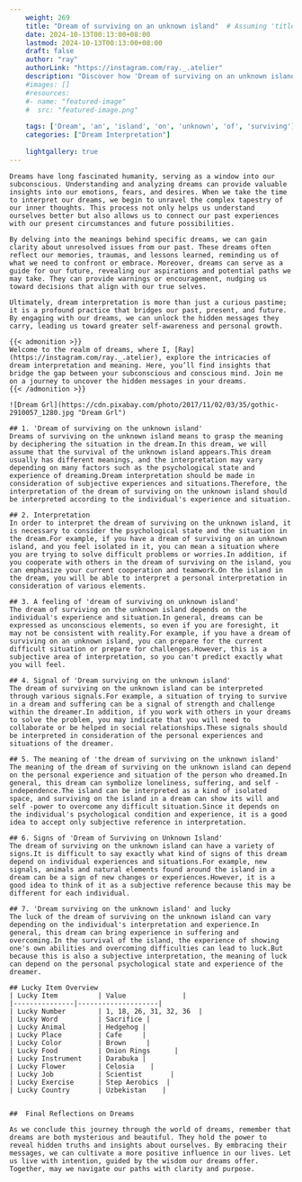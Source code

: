 ```yaml
---
    weight: 269
    title: "Dream of surviving on an unknown island"  # Assuming 'title' column exists
    date: 2024-10-13T00:13:00+08:00
    lastmod: 2024-10-13T00:13:00+08:00
    draft: false
    author: "ray"
    authorLink: "https://instagram.com/ray._.atelier"
    description: "Discover how 'Dream of surviving on an unknown island' can interpret your future and uncover its significant meanings in your life."
    #images: []
    #resources:
    #- name: "featured-image"
    #  src: "featured-image.png"
    
    tags: ['Dream', 'an', 'island', 'on', 'unknown', 'of', 'surviving']
    categories: ["Dream Interpretation"]
    
    lightgallery: true
---
```

    
    Dreams have long fascinated humanity, serving as a window into our subconscious. Understanding and analyzing dreams can provide valuable insights into our emotions, fears, and desires. When we take the time to interpret our dreams, we begin to unravel the complex tapestry of our inner thoughts. This process not only helps us understand ourselves better but also allows us to connect our past experiences with our present circumstances and future possibilities.
    
    By delving into the meanings behind specific dreams, we can gain clarity about unresolved issues from our past. These dreams often reflect our memories, traumas, and lessons learned, reminding us of what we need to confront or embrace. Moreover, dreams can serve as a guide for our future, revealing our aspirations and potential paths we may take. They can provide warnings or encouragement, nudging us toward decisions that align with our true selves.
    
    Ultimately, dream interpretation is more than just a curious pastime; it is a profound practice that bridges our past, present, and future. By engaging with our dreams, we can unlock the hidden messages they carry, leading us toward greater self-awareness and personal growth.
    
    {{< admonition >}}
    Welcome to the realm of dreams, where I, [Ray](https://instagram.com/ray._.atelier), explore the intricacies of dream interpretation and meaning. Here, you’ll find insights that bridge the gap between your subconscious and conscious mind. Join me on a journey to uncover the hidden messages in your dreams.
    {{< /admonition >}}
    
    ![Dream Grl](https://cdn.pixabay.com/photo/2017/11/02/03/35/gothic-2910057_1280.jpg "Dream Grl")
    
    ## 1. 'Dream of surviving on the unknown island'
    Dreams of surviving on the unknown island means to grasp the meaning by deciphering the situation in the dream.In this dream, we will assume that the survival of the unknown island appears.This dream usually has different meanings, and the interpretation may vary depending on many factors such as the psychological state and experience of dreaming.Dream interpretation should be made in consideration of subjective experiences and situations.Therefore, the interpretation of the dream of surviving on the unknown island should be interpreted according to the individual's experience and situation.
    
    ## 2. Interpretation
    In order to interpret the dream of surviving on the unknown island, it is necessary to consider the psychological state and the situation in the dream.For example, if you have a dream of surviving on an unknown island, and you feel isolated in it, you can mean a situation where you are trying to solve difficult problems or worries.In addition, if you cooperate with others in the dream of surviving on the island, you can emphasize your current cooperation and teamwork.On the island in the dream, you will be able to interpret a personal interpretation in consideration of various elements.
    
    ## 3. A feeling of 'dream of surviving on unknown island'
    The dream of surviving on the unknown island depends on the individual's experience and situation.In general, dreams can be expressed as unconscious elements, so even if you are foresight, it may not be consistent with reality.For example, if you have a dream of surviving on an unknown island, you can prepare for the current difficult situation or prepare for challenges.However, this is a subjective area of interpretation, so you can't predict exactly what you will feel.
    
    ## 4. Signal of 'Dream surviving on the unknown island'
    The dream of surviving on the unknown island can be interpreted through various signals.For example, a situation of trying to survive in a dream and suffering can be a signal of strength and challenge within the dreamer.In addition, if you work with others in your dreams to solve the problem, you may indicate that you will need to collaborate or be helped in social relationships.These signals should be interpreted in consideration of the personal experiences and situations of the dreamer.
    
    ## 5. The meaning of 'the dream of surviving on the unknown island'
    The meaning of the dream of surviving on the unknown island can depend on the personal experience and situation of the person who dreamed.In general, this dream can symbolize loneliness, suffering, and self -independence.The island can be interpreted as a kind of isolated space, and surviving on the island in a dream can show its will and self -power to overcome any difficult situation.Since it depends on the individual's psychological condition and experience, it is a good idea to accept only subjective reference in interpretation.
    
    ## 6. Signs of 'Dream of Surviving on Unknown Island'
    The dream of surviving on the unknown island can have a variety of signs.It is difficult to say exactly what kind of signs of this dream depend on individual experiences and situations.For example, new signals, animals and natural elements found around the island in a dream can be a sign of new changes or experiences.However, it is a good idea to think of it as a subjective reference because this may be different for each individual.
    
    ## 7. 'Dream surviving on the unknown island' and lucky
    The luck of the dream of surviving on the unknown island can vary depending on the individual's interpretation and experience.In general, this dream can bring experience in suffering and overcoming.In the survival of the island, the experience of showing one's own abilities and overcoming difficulties can lead to luck.But because this is also a subjective interpretation, the meaning of luck can depend on the personal psychological state and experience of the dreamer.
    
    ## Lucky Item Overview
    | Lucky Item          | Value              |
    |---------------|--------------------|
    | Lucky Number        | 1, 18, 26, 31, 32, 36  |
    | Lucky Word          | Sacrifice |
    | Lucky Animal        | Hedgehog |
    | Lucky Place         | Cafe     |
    | Lucky Color         | Brown     |
    | Lucky Food          | Onion Rings      |
    | Lucky Instrument    | Darabuka |
    | Lucky Flower        | Celosia    |
    | Lucky Job           | Scientist       |
    | Lucky Exercise      | Step Aerobics  |
    | Lucky Country       | Uzbekistan    |
    
    
    ##  Final Reflections on Dreams
    
    As we conclude this journey through the world of dreams, remember that dreams are both mysterious and beautiful. They hold the power to reveal hidden truths and insights about ourselves. By embracing their messages, we can cultivate a more positive influence in our lives. Let us live with intention, guided by the wisdom our dreams offer. Together, may we navigate our paths with clarity and purpose.
    
